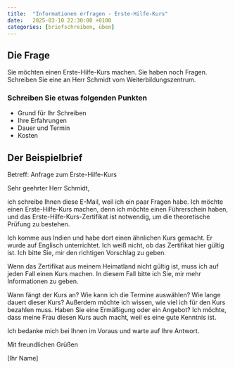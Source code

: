 ```yaml
---
title:  "Informationen erfragen - Erste-Hilfe-Kurs"
date:   2025-03-10 22:30:00 +0100
categories: [briefschreiben, üben]
---
```


## Die Frage
Sie möchten einen Erste-Hilfe-Kurs machen. Sie haben noch Fragen. Schreiben Sie eine an Herr Schmidt vom Weiterbildungszentrum.

### Schreiben Sie etwas folgenden Punkten
- Grund für Ihr Schreiben
- Ihre Erfahrungen
- Dauer und Termin
- Kosten

## Der Beispielbrief

Betreff: Anfrage zum Erste-Hilfe-Kurs

Sehr geehrter Herr Schmidt,

ich schreibe Ihnen diese E-Mail, weil ich ein paar Fragen habe. Ich möchte einen Erste-Hilfe-Kurs machen, denn ich möchte einen Führerschein haben, und das Erste-Hilfe-Kurs-Zertifikat ist notwendig, um die theoretische Prüfung zu bestehen.

Ich komme aus Indien und habe dort einen ähnlichen Kurs gemacht. Er wurde auf Englisch unterrichtet. Ich weiß nicht, ob das Zertifikat hier gültig ist. Ich bitte Sie, mir den richtigen Vorschlag zu geben.

Wenn das Zertifikat aus meinem Heimatland nicht gültig ist, muss ich auf jeden Fall einen Kurs machen. In diesem Fall bitte ich Sie, mir mehr Informationen zu geben.

Wann fängt der Kurs an?
Wie kann ich die Termine auswählen?
Wie lange dauert dieser Kurs?
Außerdem möchte ich wissen, wie viel ich für den Kurs bezahlen muss. Haben Sie eine Ermäßigung oder ein Angebot? Ich möchte, dass meine Frau diesen Kurs auch macht, weil es eine gute Kenntnis ist.

Ich bedanke mich bei Ihnen im Voraus und warte auf Ihre Antwort.

Mit freundlichen Grüßen

[Ihr Name]